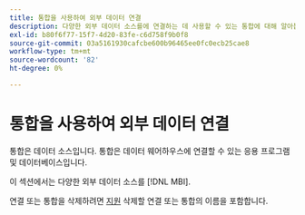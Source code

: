 ```yaml
---
title: 통합을 사용하여 외부 데이터 연결
description: 다양한 외부 데이터 소스를에 연결하는 데 사용할 수 있는 통합에 대해 알아봅니다 [!DNL MBI].
exl-id: b80f6f77-15f7-4d20-83fe-c6d758f9b0f8
source-git-commit: 03a5161930cafcbe600b96465ee0fc0ecb25cae8
workflow-type: tm+mt
source-wordcount: '82'
ht-degree: 0%

---
```


# 통합을 사용하여 외부 데이터 연결

통합은 데이터 소스입니다. 통합은 데이터 웨어하우스에 연결할 수 있는 응용 프로그램 및 데이터베이스입니다.

이 섹션에서는 다양한 외부 데이터 소스를 [!DNL MBI].

연결 또는 통합을 삭제하려면 [지원](../../../guide-overview.md) 삭제할 연결 또는 통합의 이름을 포함합니다.
